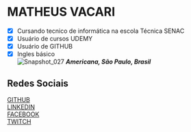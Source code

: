 
# MATHEUS VACARI  
- [x] Cursando tecnico de informática na escola Técnica SENAC    
- [x] Usuário de cursos UDEMY    
- [x] Usuário de GITHUB  
- [x] Ingles básico  
![Snapshot_027](https://user-images.githubusercontent.com/42096349/61918618-5a4c1900-af28-11e9-8108-c9ed20cba25a.jpg
)
__*Americana, São Paulo, Brasil*__
## Redes Sociais
[GITHUB](https://github.com/MatheusVacari)  
[LINKEDIN](https://www.linkedin.com/feed/)    
[FACEBOOK](https://www.facebook.com/matheus.vacari.39)     
[TWITCH](https://www.twitch.tv/mathvacari)  
